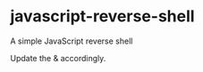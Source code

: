 # javascript-reverse-shell
A simple JavaScript reverse shell

Update the <attackerip> & <attackerport> accordingly.
